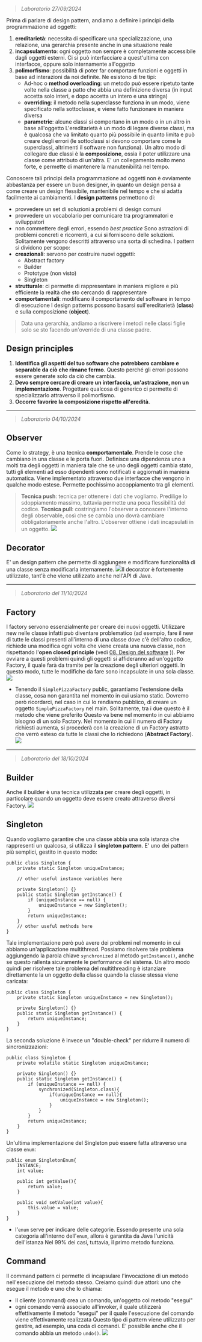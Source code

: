  > *Laboratorio 27/09/2024*

Prima di parlare di design pattern, andiamo a definire i principi della programmazione ad oggetti:
1. **ereditarietà**: necessita di specificare una specializzazione, una relazione, una gerarchia  presente anche in una situazione reale
2. **incapsulamento**: ogni oggetto non sempre è completamente accessibile dagli oggetti esterni. Ci si può interfacciare a quest'ultima con interfacce, oppure solo internamente all'oggetto
3. **polimorfismo**: possibilità di poter far comportare funzioni e oggetti in base ad interazioni da noi definite. Ne esistono di tre tipi:
	- Ad-hoc o **method overloading**: un metodo può essere ripetuto tante volte nella classe a patto che abbia una definizione diversa (in input accetta solo interi, e dopo accetta un intero e una stringa)
	- **overriding**: il metodo nella superclasse funziona in un modo, viene specificato nella sottoclasse, e viene fatto funzionare in maniera diversa
	- **parametric**: alcune classi si comportano in un modo o in un altro in base all'oggetto
L'ereditarietà è un modo di legare diverse classi, ma è qualcosa che va limitato quanto più possibile in quanto limita e può creare degli errori (le sottoclassi si devono comportare come le superclassi, altrimenti il software non funziona).
Un altro modo di collegare due classi è la **composizione**, ossia il poter utilizzare una classe come attributo di un'altra. E' un collegamento molto meno forte, e permette di mantenere la manutenibilità nel tempo.

Conoscere tali principi della programmazione ad oggetti non è ovviamente abbastanza per essere un buon designer, in quanto un design pensa a come creare un design flessibile, mantenibile nel tempo e che si adatta facilmente ai cambiamenti. I **design patterns** permettono di:
- provvedere un set di soluzioni a problemi di design comuni
- provvedere un vocabolario per comunicare tra programmatori e sviluppatori
- non commettere degli errori, essendo *best practice*
Sono astrazioni di problemi concreti e ricorrenti, a cui si forniscono delle soluzioni. Solitamente vengono descritti attraverso una sorta di schedina. I pattern si dividono per scopo:
- **creazionali**: servono per costruire nuovi oggetti:
	- Abstract factory
	- Builder
	- Prototype (non visto)
	- Singleton
- **strutturale**: ci permette di rappresentare in maniera migliore e più efficiente la realtà che sto cercando di rappresentare
- **comportamentali**: modificano il comportamento del software in tempo di esecuzione
I design patterns possono basarsi sull'ereditarietà (**class**) e sulla composizione (**object**).

 > Data una gerarchia, andiamo a riscrivere i metodi nelle classi figlie solo se sto facendo un'override di una classe padre.
## Design principles
1. **Identifica gli aspetti del tuo software che potrebbero cambiare e separable da ciò che rimane fermo**. Questo perché gli errori possono essere generate solo da ciò che cambia.
2. **Devo sempre cercare di creare un interfaccia, un'astrazione, non un implementazione**. Progettare qualcosa di generico ci permette di specializzarlo attraverso il polimorfismo.
3. **Occorre favorire la composizione rispetto all'eredità**.
---
 > *Laboratorio 04/10/2024*
## Observer
Come lo strategy, è una tecnica **comportamentale**. Prende le cose che cambiano in una classe e le porta fuori. Definisce una dipendenza uno a molti tra degli oggetti in maniera tale che se uno degli oggetti cambia stato, tutti gli elementi ad esso dipendenti sono notificati e aggiornati in maniera automatica. Viene implementato attraverso due interfacce che vengono in qualche modo estese. Permette pochissimo accoppiamento tra gli elementi.

 > **Tecnica push**: tecnica per ottenere i dati che vogliamo. Predilige lo sdoppiamento massimo, tuttavia permette una poca flessibilità del codice.
 > **Tecnica pull**: costringiamo l'observer a conoscere l'interno degli observable, così che se cambia uno dovrà cambiare obbligatoriamente anche l'altro. L'observer ottiene i dati incapsulati in un oggetto.
![](Images/Observer.png)
## Decorator
E' un design pattern che permette di aggiungere e modificare funzionalità di una classe senza modificarla internamente. 
![](Images/Decorator.png)Il decorator è fortemente utilizzato, tant'è che viene utilizzato anche nell'API di Java.

---
 > *Laboratorio del 11/10/2024*
## Factory
I factory servono essenzialmente per creare dei nuovi oggetti. Utilizzare new nelle classe infatti può diventare problematico (ad esempio, fare il new di tutte le classi presenti all'interno di una classe  dove c'è dell'altro codice, richiede una modifica ogni volta che viene creata una nuova classe, non rispettando l'**open closed principle** (vedi [08. Design del software](08.%20Design%20del%20software.md) )).
Per ovviare a questi problemi quindi gli oggetti si affideranno ad un'oggetto Factory, il quale farà da tramite per la creazione degli ulteriori oggetti. In questo modo, tutte le modifiche da fare sono incapsulate in una sola classe.
![](Images/Factory%20fatto%20con%20una%20classe.png)
- Tenendo il `SimplePizzaFactory` public, garantiamo l'estensione della classe, cosa non garantita nel momento in cui usiamo static. Dovremo però ricordarci, nel caso in cui lo rendiamo pubblico, di creare un oggetto `SimplePizzaFactory` nel main. Solitamente, tra i due questo è il metodo che viene preferito
Questo va bene nel momento in cui abbiamo bisogno di un solo Factory. Nel momento in cui il numero di Factory richiesti aumenta, si procederà con la creazione di un Factory astratto che verrò esteso da tutte le classi che lo richiedono (**Abstract Factory**).
![](Images/Factory%20Design%20Pattern.png)

---
 > *Laboratorio del 18/10/2024*
## Builder
Anche il builder è una tecnica utilizzata per creare degli oggetti, in particolare quando un oggetto deve essere creato attraverso diversi Factory.
![](Images/Pasted%20image%2020241024181501.png)

## Singleton
Quando vogliamo garantire che una classe abbia una sola istanza che rappresenti un qualcosa, si utilizza il **singleton pattern**. E' uno dei pattern più semplici, gestito in questo modo:
```
public class Singleton { 
	private static Singleton uniqueInstance;
	
	// other useful instance variables here
	
	private Singleton() {}
	public static Singleton getInstance() {
		if (uniqueInstance == null) { 
			uniqueInstance = new Singleton(); 
		} 
		return uniqueInstance; 
	}
	// other useful methods here 
}
```
Tale implementazione però può avere dei problemi nel momento in cui abbiamo un'applicazione multithread. Possiamo risolvere tale problema aggiungendo la parola chiave `synchronized` al metodo `getInstance()`, anche se questo rallenta sicuramente le performance del sistema.
Un altro modo quindi per risolvere tale problema del multithreading è istanziare direttamente la un oggetto della classe quando la classe stessa viene caricata:
```
public class Singleton { 
	private static Singleton uniqueInstance = new Singleton();

	private Singleton() {}
	public static Singleton getInstance() {
		return uniqueInstance; 
	}
}
```
La seconda soluzione è invece un "double-check" per ridurre il numero di sincronizzazioni:
```
public class Singleton { 
	private volatile static Singleton uniqueInstance;
	
	private Singleton() {}
	public static Singleton getInstance() {
		if (uniqueInstance == null) { 
			synchronized(Singleton.class){
				if(uniqueInstance == null){
					uniqueInstance = new Singleton();
				}
			}
		} 
		return uniqueInstance; 
	}
}
```
Un'ultima implementazione del Singleton può essere fatta attraverso una classe `enum`:
```
public enum SingletonEnum{
	INSTANCE;
	int value;
	
	public int getValue(){
		return value;
	}

	public void setValue(int value){
		this.value = value;
	}
}
```
- l'`enum` serve per indicare delle categorie. Essendo presente una sola categoria all'interno dell'`enum`, allora è garantita da Java l'unicità dell'istanza
Nel 99% dei casi, tuttavia, il primo metodo funziona.
## Command
Il command pattern ci permette di incapsulare l'invocazione di un metodo nell'esecuzione del metodo stesso. Creiamo quindi due attori: uno che esegue il metodo e uno che lo chiama:
- Il cliente (command) crea un comando, un'oggetto col metodo "esegui"
- ogni comando verrà associato all'invoker, il quale utilizzerà effettivamente il metodo "esegui" per il quale l'esecuzione del comando viene effettivamente realizzata
Questo tipo di pattern viene utilizzato per gestire, ad esempio, una coda di comandi.
E' possibile anche che il comando abbia un metodo `undo()`.
![](Images/Pasted%20image%2020241024190141.png)
